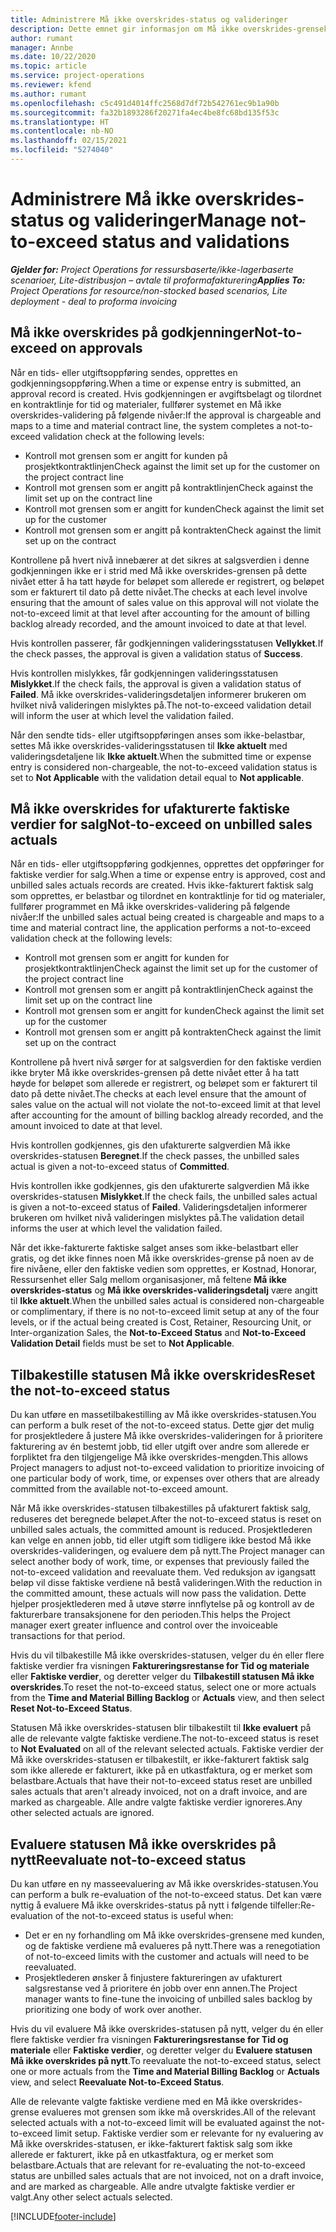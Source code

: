```yaml
---
title: Administrere Må ikke overskrides-status og valideringer
description: Dette emnet gir informasjon om Må ikke overskrides-grensekontrollene som utføres i Project Operations.
author: rumant
manager: Annbe
ms.date: 10/22/2020
ms.topic: article
ms.service: project-operations
ms.reviewer: kfend
ms.author: rumant
ms.openlocfilehash: c5c491d4014ffc2568d7df72b542761ec9b1a90b
ms.sourcegitcommit: fa32b1893286f20271fa4ec4be8fc68bd135f53c
ms.translationtype: HT
ms.contentlocale: nb-NO
ms.lasthandoff: 02/15/2021
ms.locfileid: "5274040"
---
```

# <a name="manage-not-to-exceed-status-and-validations"></a><span data-ttu-id="3ac91-103">Administrere Må ikke overskrides-status og valideringer</span><span class="sxs-lookup"><span data-stu-id="3ac91-103">Manage not-to-exceed status and validations</span></span> 

<span data-ttu-id="3ac91-104">_**Gjelder for:** Project Operations for ressursbaserte/ikke-lagerbaserte scenarioer, Lite-distribusjon – avtale til proformafakturering_</span><span class="sxs-lookup"><span data-stu-id="3ac91-104">_**Applies To:** Project Operations for resource/non-stocked based scenarios, Lite deployment - deal to proforma invoicing_</span></span>

## <a name="not-to-exceed-on-approvals"></a><span data-ttu-id="3ac91-105">Må ikke overskrides på godkjenninger</span><span class="sxs-lookup"><span data-stu-id="3ac91-105">Not-to-exceed on approvals</span></span>

<span data-ttu-id="3ac91-106">Når en tids- eller utgiftsoppføring sendes, opprettes en godkjenningsoppføring.</span><span class="sxs-lookup"><span data-stu-id="3ac91-106">When a time or expense entry is submitted, an approval record is created.</span></span> <span data-ttu-id="3ac91-107">Hvis godkjenningen er avgiftsbelagt og tilordnet en kontraktlinje for tid og materialer, fullfører systemet en Må ikke overskrides-validering på følgende nivåer:</span><span class="sxs-lookup"><span data-stu-id="3ac91-107">If the approval is chargeable and maps to a time and material contract line, the system completes a not-to-exceed validation check at the following levels:</span></span>

  - <span data-ttu-id="3ac91-108">Kontroll mot grensen som er angitt for kunden på prosjektkontraktlinjen</span><span class="sxs-lookup"><span data-stu-id="3ac91-108">Check against the limit set up for the customer on the project contract line</span></span>
  - <span data-ttu-id="3ac91-109">Kontroll mot grensen som er angitt på kontraktlinjen</span><span class="sxs-lookup"><span data-stu-id="3ac91-109">Check against the limit set up on the contract line</span></span>
  - <span data-ttu-id="3ac91-110">Kontroll mot grensen som er angitt for kunden</span><span class="sxs-lookup"><span data-stu-id="3ac91-110">Check against the limit set up for the customer</span></span>
  - <span data-ttu-id="3ac91-111">Kontroll mot grensen som er angitt på kontrakten</span><span class="sxs-lookup"><span data-stu-id="3ac91-111">Check against the limit set up on the contract</span></span>

<span data-ttu-id="3ac91-112">Kontrollene på hvert nivå innebærer at det sikres at salgsverdien i denne godkjenningen ikke er i strid med Må ikke overskrides-grensen på dette nivået etter å ha tatt høyde for beløpet som allerede er registrert, og beløpet som er fakturert til dato på dette nivået.</span><span class="sxs-lookup"><span data-stu-id="3ac91-112">The checks at each level involve ensuring that the amount of sales value on this approval will not violate the not-to-exceed limit at that level after accounting for the amount of billing backlog already recorded, and the amount invoiced to date at that level.</span></span>

<span data-ttu-id="3ac91-113">Hvis kontrollen passerer, får godkjenningen valideringsstatusen **Vellykket**.</span><span class="sxs-lookup"><span data-stu-id="3ac91-113">If the check passes, the approval is given a validation status of **Success**.</span></span>

<span data-ttu-id="3ac91-114">Hvis kontrollen mislykkes, får godkjenningen valideringsstatusen **Mislykket**.</span><span class="sxs-lookup"><span data-stu-id="3ac91-114">If the check fails, the approval is given a validation status of **Failed**.</span></span> <span data-ttu-id="3ac91-115">Må ikke overskrides-valideringsdetaljen informerer brukeren om hvilket nivå valideringen mislyktes på.</span><span class="sxs-lookup"><span data-stu-id="3ac91-115">The not-to-exceed validation detail will inform the user at which level the validation failed.</span></span>

<span data-ttu-id="3ac91-116">Når den sendte tids- eller utgiftsoppføringen anses som ikke-belastbar, settes Må ikke overskrides-valideringsstatusen til **Ikke aktuelt** med valideringsdetaljene lik **Ikke aktuelt**.</span><span class="sxs-lookup"><span data-stu-id="3ac91-116">When the submitted time or expense entry is considered non-chargeable, the not-to-exceed validation status is set to **Not Applicable** with the validation detail equal to **Not applicable**.</span></span>

## <a name="not-to-exceed-on-unbilled-sales-actuals"></a><span data-ttu-id="3ac91-117">Må ikke overskrides for ufakturerte faktiske verdier for salg</span><span class="sxs-lookup"><span data-stu-id="3ac91-117">Not-to-exceed on unbilled sales actuals</span></span>

<span data-ttu-id="3ac91-118">Når en tids- eller utgiftsoppføring godkjennes, opprettes det oppføringer for faktiske verdier for salg.</span><span class="sxs-lookup"><span data-stu-id="3ac91-118">When a time or expense entry is approved, cost and unbilled sales actuals records are created.</span></span> <span data-ttu-id="3ac91-119">Hvis ikke-fakturert faktisk salg som opprettes, er belastbar og tilordnet en kontraktlinje for tid og materialer, fullfører programmet en Må ikke overskrides-validering på følgende nivåer:</span><span class="sxs-lookup"><span data-stu-id="3ac91-119">If the unbilled sales actual being created is chargeable and maps to a time and material contract line, the application performs a not-to-exceed validation check at the following levels:</span></span>

  - <span data-ttu-id="3ac91-120">Kontroll mot grensen som er angitt for kunden for prosjektkontraktlinjen</span><span class="sxs-lookup"><span data-stu-id="3ac91-120">Check against the limit set up for the customer of the project contract line</span></span>
  - <span data-ttu-id="3ac91-121">Kontroll mot grensen som er angitt på kontraktlinjen</span><span class="sxs-lookup"><span data-stu-id="3ac91-121">Check against the limit set up on the contract line</span></span>
  - <span data-ttu-id="3ac91-122">Kontroll mot grensen som er angitt for kunden</span><span class="sxs-lookup"><span data-stu-id="3ac91-122">Check against the limit set up for the customer</span></span>
  - <span data-ttu-id="3ac91-123">Kontroll mot grensen som er angitt på kontrakten</span><span class="sxs-lookup"><span data-stu-id="3ac91-123">Check against the limit set up on the contract</span></span>

<span data-ttu-id="3ac91-124">Kontrollene på hvert nivå sørger for at salgsverdien for den faktiske verdien ikke bryter Må ikke overskrides-grensen på dette nivået etter å ha tatt høyde for beløpet som allerede er registrert, og beløpet som er fakturert til dato på dette nivået.</span><span class="sxs-lookup"><span data-stu-id="3ac91-124">The checks at each level ensure that the amount of sales value on the actual will not violate the not-to-exceed limit at that level after accounting for the amount of billing backlog already recorded, and the amount invoiced to date at that level.</span></span>

<span data-ttu-id="3ac91-125">Hvis kontrollen godkjennes, gis den ufakturerte salgverdien Må ikke overskrides-statusen **Beregnet**.</span><span class="sxs-lookup"><span data-stu-id="3ac91-125">If the check passes, the unbilled sales actual is given a not-to-exceed status of **Committed**.</span></span>

<span data-ttu-id="3ac91-126">Hvis kontrollen ikke godkjennes, gis den ufakturerte salgverdien Må ikke overskrides-statusen **Mislykket**.</span><span class="sxs-lookup"><span data-stu-id="3ac91-126">If the check fails, the unbilled sales actual is given a not-to-exceed status of **Failed**.</span></span> <span data-ttu-id="3ac91-127">Valideringsdetaljen informerer brukeren om hvilket nivå valideringen mislyktes på.</span><span class="sxs-lookup"><span data-stu-id="3ac91-127">The validation detail informs the user at which level the validation failed.</span></span>

<span data-ttu-id="3ac91-128">Når det ikke-fakturerte faktiske salget anses som ikke-belastbart eller gratis, og det ikke finnes noen Må ikke overskrides-grense på noen av de fire nivåene, eller den faktiske vedien som opprettes, er Kostnad, Honorar, Ressursenhet eller Salg mellom organisasjoner, må feltene **Må ikke overskrides-status** og **Må ikke overskrides-valideringsdetalj** være angitt til **Ikke aktuelt**.</span><span class="sxs-lookup"><span data-stu-id="3ac91-128">When the unbilled sales actual is considered non-chargeable or complimentary, if there is no not-to-exceed limit setup at any of the four levels, or if the actual being created is Cost, Retainer, Resourcing Unit, or Inter-organization Sales, the **Not-to-Exceed Status** and **Not-to-Exceed Validation Detail** fields must be set to **Not Applicable**.</span></span>

## <a name="reset-the-not-to-exceed-status"></a><span data-ttu-id="3ac91-129">Tilbakestille statusen Må ikke overskrides</span><span class="sxs-lookup"><span data-stu-id="3ac91-129">Reset the not-to-exceed status</span></span>

<span data-ttu-id="3ac91-130">Du kan utføre en massetilbakestilling av Må ikke overskrides-statusen.</span><span class="sxs-lookup"><span data-stu-id="3ac91-130">You can perform a bulk reset of the not-to-exceed status.</span></span> <span data-ttu-id="3ac91-131">Dette gjør det mulig for prosjektledere å justere Må ikke overskrides-valideringen for å prioritere fakturering av én bestemt jobb, tid eller utgift over andre som allerede er forpliktet fra den tilgjengelige Må ikke overskrides-mengden.</span><span class="sxs-lookup"><span data-stu-id="3ac91-131">This allows Project managers to adjust not-to-exceed validation to prioritize invoicing of one particular body of work, time, or expenses over others that are already committed from the available not-to-exceed amount.</span></span>

<span data-ttu-id="3ac91-132">Når Må ikke overskrides-statusen tilbakestilles på ufakturert faktisk salg, reduseres det beregnede beløpet.</span><span class="sxs-lookup"><span data-stu-id="3ac91-132">After the not-to-exceed status is reset on unbilled sales actuals, the committed amount is reduced.</span></span> <span data-ttu-id="3ac91-133">Prosjektlederen kan velge en annen jobb, tid eller utgift som tidligere ikke bestod Må ikke overskrides-valideringen, og evaluere dem på nytt.</span><span class="sxs-lookup"><span data-stu-id="3ac91-133">The Project manager can select another body of work, time, or expenses that previously failed the not-to-exceed validation and reevaluate them.</span></span> <span data-ttu-id="3ac91-134">Ved reduksjon av igangsatt beløp vil disse faktiske verdiene nå bestå valideringen.</span><span class="sxs-lookup"><span data-stu-id="3ac91-134">With the reduction in the committed amount, these actuals will now pass the validation.</span></span> <span data-ttu-id="3ac91-135">Dette hjelper prosjektlederen med å utøve større innflytelse på og kontroll av de fakturerbare transaksjonene for den perioden.</span><span class="sxs-lookup"><span data-stu-id="3ac91-135">This helps the Project manager exert greater influence and control over the invoiceable transactions for that period.</span></span>

<span data-ttu-id="3ac91-136">Hvis du vil tilbakestille Må ikke overskrides-statusen, velger du én eller flere faktiske verdier fra visningen **Faktureringsrestanse for Tid og materiale** eller **Faktiske verdier**, og deretter velger du **Tilbakestill statusen Må ikke overskrides**.</span><span class="sxs-lookup"><span data-stu-id="3ac91-136">To reset the not-to-exceed status, select one or more actuals from the **Time and Material Billing Backlog** or **Actuals** view, and then select **Reset Not-to-Exceed Status**.</span></span>

<span data-ttu-id="3ac91-137">Statusen Må ikke overskrides-statusen blir tilbakestilt til **Ikke evaluert** på alle de relevante valgte faktiske verdiene.</span><span class="sxs-lookup"><span data-stu-id="3ac91-137">The not-to-exceed status is reset to **Not Evaluated** on all of the relevant selected actuals.</span></span> <span data-ttu-id="3ac91-138">Faktiske verdier der Må ikke overskrides-statusen er tilbakestilt, er ikke-fakturert faktisk salg som ikke allerede er fakturert, ikke på en utkastfaktura, og er merket som belastbare.</span><span class="sxs-lookup"><span data-stu-id="3ac91-138">Actuals that have their not-to-exceed status reset are unbilled sales actuals that aren't already invoiced, not on a draft invoice, and are marked as chargeable.</span></span> <span data-ttu-id="3ac91-139">Alle andre valgte faktiske verdier ignoreres.</span><span class="sxs-lookup"><span data-stu-id="3ac91-139">Any other selected actuals are ignored.</span></span>

## <a name="reevaluate-not-to-exceed-status"></a><span data-ttu-id="3ac91-140">Evaluere statusen Må ikke overskrides på nytt</span><span class="sxs-lookup"><span data-stu-id="3ac91-140">Reevaluate not-to-exceed status</span></span>

<span data-ttu-id="3ac91-141">Du kan utføre en ny masseevaluering av Må ikke overskrides-statusen.</span><span class="sxs-lookup"><span data-stu-id="3ac91-141">You can perform a bulk re-evaluation of the not-to-exceed status.</span></span> <span data-ttu-id="3ac91-142">Det kan være nyttig å evaluere Må ikke overskrides-status på nytt i følgende tilfeller:</span><span class="sxs-lookup"><span data-stu-id="3ac91-142">Re-evaluation of the not-to-exceed status is useful when:</span></span>

  - <span data-ttu-id="3ac91-143">Det er en ny forhandling om Må ikke overskrides-grensene med kunden, og de faktiske verdiene må evalueres på nytt.</span><span class="sxs-lookup"><span data-stu-id="3ac91-143">There was a renegotiation of not-to-exceed limits with the customer and actuals will need to be reevaluated.</span></span>
  - <span data-ttu-id="3ac91-144">Prosjektlederen ønsker å finjustere faktureringen av ufakturert salgsrestanse ved å prioritere én jobb over enn annen.</span><span class="sxs-lookup"><span data-stu-id="3ac91-144">The Project manager wants to fine-tune the invoicing of unbilled sales backlog by prioritizing one body of work over another.</span></span>

<span data-ttu-id="3ac91-145">Hvis du vil evaluere Må ikke overskrides-statusen på nytt, velger du én eller flere faktiske verdier fra visningen **Faktureringsrestanse for Tid og materiale** eller **Faktiske verdier**, og deretter velger du **Evaluere statusen Må ikke overskrides på nytt**.</span><span class="sxs-lookup"><span data-stu-id="3ac91-145">To reevaluate the not-to-exceed status, select one or more actuals from the **Time and Material Billing Backlog** or **Actuals** view, and select **Reevaluate Not-to-Exceed Status**.</span></span>

<span data-ttu-id="3ac91-146">Alle de relevante valgte faktiske verdiene med en Må ikke overskrides-grense evalueres mot grensen som ikke må overskrides.</span><span class="sxs-lookup"><span data-stu-id="3ac91-146">All of the relevant selected actuals with a not-to-exceed limit will be evaluated against the not-to-exceed limit setup.</span></span> <span data-ttu-id="3ac91-147">Faktiske verdier som er relevante for ny evaluering av Må ikke overskrides-statusen, er ikke-fakturert faktisk salg som ikke allerede er fakturert, ikke på en utkastfaktura, og er merket som belastbare.</span><span class="sxs-lookup"><span data-stu-id="3ac91-147">Actuals that are relevant for re-evaluating the not-to-exceed status are unbilled sales actuals that are not invoiced, not on a draft invoice, and are marked as chargeable.</span></span> <span data-ttu-id="3ac91-148">Alle andre utvalgte faktiske verdier er valgt.</span><span class="sxs-lookup"><span data-stu-id="3ac91-148">Any other select actuals selected.</span></span>


[!INCLUDE[footer-include](../../includes/footer-banner.md)]